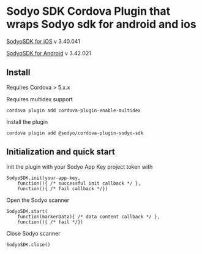 
# Sodyo SDK Cordova Plugin that wraps Sodyo sdk for android and ios

[SodyoSDK for iOS](https://github.com/sodyo-ltd/SodyoSDKPod) v 3.40.041

[SodyoSDK for Android](https://search.maven.org/search?q=a:sodyo-android-sdk) v 3.42.021


## Install
Requires Cordova > 5.x.x

Requires multidex support
```
cordova plugin add cordova-plugin-enable-multidex
```
Install the plugin

    cordova plugin add @sodyo/cordova-plugin-sodyo-sdk

## Initialization and quick start
Init the plugin with your Sodyo App Key project token with
```
SodyoSDK.init(your-app-key,
    function(){ /* successful init callback */ },
    function(){ /* fail callback */})
```
Open the Sodyo scanner
```
SodyoSDK.start(
    function(markerData){ /* data content callback */ },
    function(){ /* fail */})
```
Close Sodyo scanner
```
SodyoSDK.close()
```

